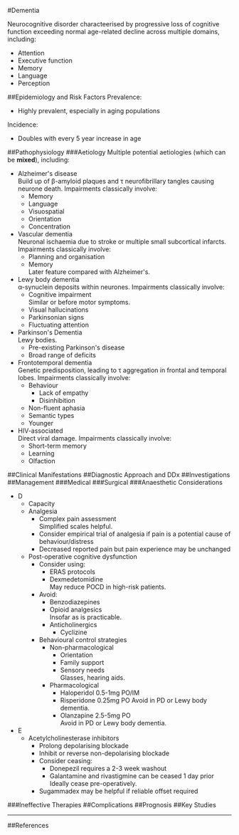 #Dementia

Neurocognitive disorder characteerised by progressive loss of cognitive function exceeding normal age-related decline across multiple domains, including:
* Attention
* Executive function
* Memory
* Language
* Perception

##Epidemiology and Risk Factors
Prevalence:
* Highly prevalent, especially in aging populations


Incidence:
* Doubles with every 5 year increase in age


##Pathophysiology
###Aetiology
Multiple potential aetiologies (which can be **mixed**), including:
* Alzheimer's disease  
Build up of β-amyloid plaques and τ neurofibrillary tangles causing neurone death. Impairments classically involve:
	* Memory
	* Language
	* Visuospatial
	* Orientation
	* Concentration
* Vascular dementia  
Neuronal ischaemia due to stroke or multiple small subcortical infarcts. Impairments classically involve:
	* Planning and organisation
	* Memory  
	Later feature compared with Alzheimer's.
* Lewy body dementia  
α-synuclein deposits within neurones. Impairments classically involve:
	* Cognitive impairment  
	Similar or before motor symptoms.
	* Visual hallucinations
	* Parkinsonian signs
	* Fluctuating attention
* Parkinson's Dementia  
Lewy bodies.
	* Pre-existing Parkinson's disease
	* Broad range of deficits
* Frontotemporal dementia  
Genetic predisposition, leading to τ aggregation in frontal and temporal lobes. Impairments classically involve:
	* Behaviour
		* Lack of empathy
		* Disinhibition
	* Non-fluent aphasia
	* Semantic types
	* Younger
* HIV-associated  
Direct viral damage. Impairments classically involve:
	* Short-term memory
	* Learning
	* Olfaction


##Clinical Manifestations
##Diagnostic Approach and DDx
##Investigations
##Management
###Medical
###Surgical
###Anaesthetic Considerations
* D
	* Capacity
	* Analgesia  
		* Complex pain assessment  
		Simplified scales helpful.
		* Consider empirical trial of analgesia if pain is a potential cause of behaviour/distress
		* Decreased reported pain but pain experience may be unchanged
	* Post-operative cognitive dysfunction
		* Consider using:
			* ERAS protocols
			* Dexmedetomidine  
			May reduce POCD in high-risk patients.
		* Avoid:
			* Benzodiazepines
			* Opioid analgesics  
			Insofar as is practicable.
			* Anticholinergics
				* Cyclizine
		* Behavioural control strategies
			* Non-pharmacological
				* Orientation
				* Family support
				* Sensory needs  
				Glasses, hearing aids.
			* Pharmacological
				* Haloperidol 0.5-1mg PO/IM
				* Risperidone 0.25mg PO
				Avoid in PD or Lewy body dementia.
				* Olanzapine 2.5-5mg PO  
				Avoid in PD or Lewy body dementia.
* E
	* Acetylcholinesterase inhibitors
		* Prolong depolarising blockade
		* Inhibit or reverse non-depolarising blockade
		* Consider ceasing:
			* Donepezil requires a 2-3 week washout
			* Galantamine and rivastigmine can be ceased 1 day prior  
			Ideally cease pre-operatively.
		* Sugammadex may be helpful if reliable offset required


###Ineffective Therapies
##Complications
##Prognosis
##Key Studies

---
##References

